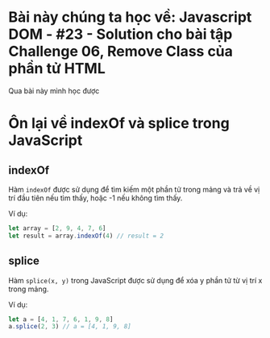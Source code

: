 # Bài này chúng ta học về: Javascript DOM - #23 - Solution cho bài tập Challenge 06, Remove Class của phần tử HTML

Qua bài này mình học được

# Ôn lại về indexOf và splice trong JavaScript

## indexOf

Hàm `indexOf` được sử dụng để tìm kiếm một phần tử trong mảng và trả về vị trí đầu tiên nếu tìm thấy, hoặc -1 nếu không tìm thấy.

Ví dụ:

```javascript
let array = [2, 9, 4, 7, 6]
let result = array.indexOf(4) // result = 2
```

## splice

Hàm `splice(x, y)` trong JavaScript được sử dụng để xóa y phần tử từ vị trí x trong mảng.

Ví dụ:

```javascript
let a = [4, 1, 7, 6, 1, 9, 8]
a.splice(2, 3) // a = [4, 1, 9, 8]
```

